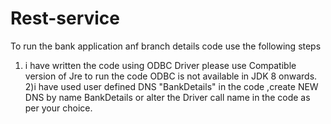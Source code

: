 # Rest-service
To run the bank application anf branch details code use the following steps
1) i have written the code using ODBC Driver please use Compatible version of Jre to run the code
   ODBC is not available in JDK 8 onwards.
   2)i have used user defined DNS "BankDetails" in the code ,create NEW DNS by name BankDetails or alter the Driver  call name in the code as per your choice.
